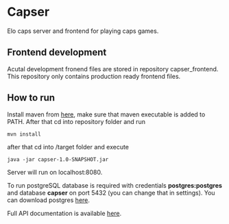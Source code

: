 # Capser
Elo caps server and frontend for playing caps games. 

## Frontend development
Acutal development fronend files are stored in repository capser_frontend. This repository only contains production ready frontend files.

## How to run
Install maven from [here](https://maven.apache.org/download.cgi), make sure that maven executable is added to PATH. After that cd into repository folder and run 
~~~~
mvn install
~~~~
after that cd into /target folder and execute
~~~~
java -jar capser-1.0-SNAPSHOT.jar
~~~~
Server will run on localhost:8080.

To run postgreSQL database is required with credentials **postgres:postgres** and database **capser** on port 5432 (you can change that in settings). You can download postgres [here](https://www.postgresql.org/download/).

Full API documentation is available [here](https://viviclabs.postman.co/collections/6663409-e35bd261-336c-4464-af11-df6089135b6b?version=latest&workspace=3d193ef3-1f0d-423e-8e4c-d49403a22963).
